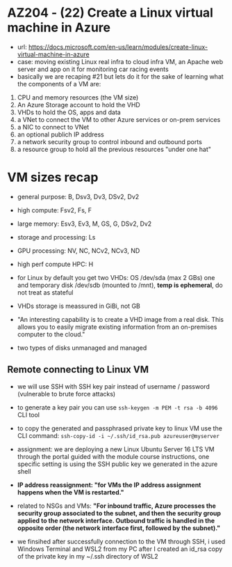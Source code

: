 # AZ204 - (22) Create a Linux virtual machine in Azure

- url: <https://docs.microsoft.com/en-us/learn/modules/create-linux-virtual-machine-in-azure>
- case: moving existing Linux real infra to cloud infra VM, an Apache web server and app on it for monitoring car racing events
- basically we are recaping #21 but lets do it for the sake of learning what the components of a VM are:

1. CPU and memory resources (the VM size)
2. An Azure Storage account to hold the VHD
3. VHDs to hold the OS, apps and data
4. a VNet to connect the VM to other Azure services or on-prem services
5. a NIC to connect to VNet
6. an optional publich IP address
7. a network security group to control inbound and outbound ports
8. a resource group to hold all the previous resources "under one hat"

# VM sizes recap

- general purpose: B, Dsv3, Dv3, DSv2, Dv2
- high compute: Fsv2, Fs, F
- large memory: Esv3, Ev3, M, GS, G, DSv2, Dv2
- storage and processing: Ls
- GPU processing: NV, NC, NCv2, NCv3, ND
- high perf compute HPC: H

- for Linux by default you get two VHDs: OS /dev/sda (max 2 GBs) one and temporary disk /dev/sdb (mounted to /mnt), **temp is ephemeral**, do not treat as stateful
- VHDs storage is meassured in GiBi, not GB
- "An interesting capability is to create a VHD image from a real disk. This allows you to easily migrate existing information from an on-premises computer to the cloud."
- two types of disks unmanaged and managed

## Remote connecting to Linux VM

- we will use SSH with SSH key pair instead of username / password (vulnerable to brute force attacks)
- to generate a key pair you can use `ssh-keygen -m PEM -t rsa -b 4096` CLI tool
- to copy the generated and passphrased private key to linux VM use the CLI command: `ssh-copy-id -i ~/.ssh/id_rsa.pub azureuser@myserver`

- assignment: we are deploying a new Linux Ubuntu Server 16 LTS VM through the portal guided with the module course instructions, one specific setting is using the SSH public key we generated in the azure shell
- **IP address reassignment: "for VMs the IP address assignment happens when the VM is restarted."**

- related to NSGs and VMs: **"For inbound traffic, Azure processes the security group associated to the subnet, and then the security group applied to the network interface. Outbound traffic is handled in the opposite order (the network interface first, followed by the subnet)."**

- we finsihed after successfully connection to the VM through SSH, i used Windows Terminal and WSL2 from my PC after I created an id_rsa copy of the private key in my ~/.ssh directory of WSL2
